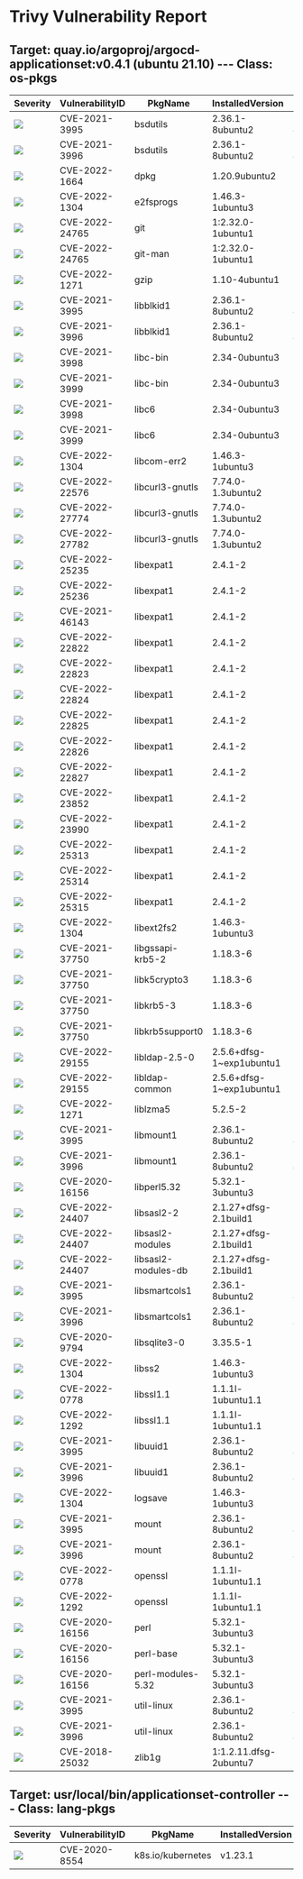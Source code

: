 # Trivy Vulnerability Report




## Target: quay.io/argoproj/argocd-applicationset:v0.4.1 (ubuntu 21.10) --- Class: os-pkgs
|Severity|VulnerabilityID|PkgName|InstalledVersion|FixedVersion|
|--------|---------------|-------|----------------|------------|
|![](https://img.shields.io/badge/-MEDIUM-yellow)|CVE-2021-3995|bsdutils|2.36.1-8ubuntu2|2.36.1-8ubuntu2.2|
|![](https://img.shields.io/badge/-MEDIUM-yellow)|CVE-2021-3996|bsdutils|2.36.1-8ubuntu2|2.36.1-8ubuntu2.2|
|![](https://img.shields.io/badge/-MEDIUM-yellow)|CVE-2022-1664|dpkg|1.20.9ubuntu2|1.20.9ubuntu2.2|
|![](https://img.shields.io/badge/-MEDIUM-yellow)|CVE-2022-1304|e2fsprogs|1.46.3-1ubuntu3|1.46.3-1ubuntu3.1|
|![](https://img.shields.io/badge/-MEDIUM-yellow)|CVE-2022-24765|git|1:2.32.0-1ubuntu1|1:2.32.0-1ubuntu1.2|
|![](https://img.shields.io/badge/-MEDIUM-yellow)|CVE-2022-24765|git-man|1:2.32.0-1ubuntu1|1:2.32.0-1ubuntu1.2|
|![](https://img.shields.io/badge/-MEDIUM-yellow)|CVE-2022-1271|gzip|1.10-4ubuntu1|1.10-4ubuntu1.1|
|![](https://img.shields.io/badge/-MEDIUM-yellow)|CVE-2021-3995|libblkid1|2.36.1-8ubuntu2|2.36.1-8ubuntu2.2|
|![](https://img.shields.io/badge/-MEDIUM-yellow)|CVE-2021-3996|libblkid1|2.36.1-8ubuntu2|2.36.1-8ubuntu2.2|
|![](https://img.shields.io/badge/-MEDIUM-yellow)|CVE-2021-3998|libc-bin|2.34-0ubuntu3|2.34-0ubuntu3.2|
|![](https://img.shields.io/badge/-MEDIUM-yellow)|CVE-2021-3999|libc-bin|2.34-0ubuntu3|2.34-0ubuntu3.2|
|![](https://img.shields.io/badge/-MEDIUM-yellow)|CVE-2021-3998|libc6|2.34-0ubuntu3|2.34-0ubuntu3.2|
|![](https://img.shields.io/badge/-MEDIUM-yellow)|CVE-2021-3999|libc6|2.34-0ubuntu3|2.34-0ubuntu3.2|
|![](https://img.shields.io/badge/-MEDIUM-yellow)|CVE-2022-1304|libcom-err2|1.46.3-1ubuntu3|1.46.3-1ubuntu3.1|
|![](https://img.shields.io/badge/-MEDIUM-yellow)|CVE-2022-22576|libcurl3-gnutls|7.74.0-1.3ubuntu2|7.74.0-1.3ubuntu2.1|
|![](https://img.shields.io/badge/-MEDIUM-yellow)|CVE-2022-27774|libcurl3-gnutls|7.74.0-1.3ubuntu2|7.74.0-1.3ubuntu2.1|
|![](https://img.shields.io/badge/-MEDIUM-yellow)|CVE-2022-27782|libcurl3-gnutls|7.74.0-1.3ubuntu2|7.74.0-1.3ubuntu2.2|
|![](https://img.shields.io/badge/-HIGH-orange)|CVE-2022-25235|libexpat1|2.4.1-2|2.4.1-2ubuntu0.1|
|![](https://img.shields.io/badge/-HIGH-orange)|CVE-2022-25236|libexpat1|2.4.1-2|2.4.1-2ubuntu0.1|
|![](https://img.shields.io/badge/-MEDIUM-yellow)|CVE-2021-46143|libexpat1|2.4.1-2|2.4.1-2ubuntu0.1|
|![](https://img.shields.io/badge/-MEDIUM-yellow)|CVE-2022-22822|libexpat1|2.4.1-2|2.4.1-2ubuntu0.1|
|![](https://img.shields.io/badge/-MEDIUM-yellow)|CVE-2022-22823|libexpat1|2.4.1-2|2.4.1-2ubuntu0.1|
|![](https://img.shields.io/badge/-MEDIUM-yellow)|CVE-2022-22824|libexpat1|2.4.1-2|2.4.1-2ubuntu0.1|
|![](https://img.shields.io/badge/-MEDIUM-yellow)|CVE-2022-22825|libexpat1|2.4.1-2|2.4.1-2ubuntu0.1|
|![](https://img.shields.io/badge/-MEDIUM-yellow)|CVE-2022-22826|libexpat1|2.4.1-2|2.4.1-2ubuntu0.1|
|![](https://img.shields.io/badge/-MEDIUM-yellow)|CVE-2022-22827|libexpat1|2.4.1-2|2.4.1-2ubuntu0.1|
|![](https://img.shields.io/badge/-MEDIUM-yellow)|CVE-2022-23852|libexpat1|2.4.1-2|2.4.1-2ubuntu0.1|
|![](https://img.shields.io/badge/-MEDIUM-yellow)|CVE-2022-23990|libexpat1|2.4.1-2|2.4.1-2ubuntu0.1|
|![](https://img.shields.io/badge/-MEDIUM-yellow)|CVE-2022-25313|libexpat1|2.4.1-2|2.4.1-2ubuntu0.3|
|![](https://img.shields.io/badge/-MEDIUM-yellow)|CVE-2022-25314|libexpat1|2.4.1-2|2.4.1-2ubuntu0.3|
|![](https://img.shields.io/badge/-MEDIUM-yellow)|CVE-2022-25315|libexpat1|2.4.1-2|2.4.1-2ubuntu0.3|
|![](https://img.shields.io/badge/-MEDIUM-yellow)|CVE-2022-1304|libext2fs2|1.46.3-1ubuntu3|1.46.3-1ubuntu3.1|
|![](https://img.shields.io/badge/-MEDIUM-yellow)|CVE-2021-37750|libgssapi-krb5-2|1.18.3-6||
|![](https://img.shields.io/badge/-MEDIUM-yellow)|CVE-2021-37750|libk5crypto3|1.18.3-6||
|![](https://img.shields.io/badge/-MEDIUM-yellow)|CVE-2021-37750|libkrb5-3|1.18.3-6||
|![](https://img.shields.io/badge/-MEDIUM-yellow)|CVE-2021-37750|libkrb5support0|1.18.3-6||
|![](https://img.shields.io/badge/-MEDIUM-yellow)|CVE-2022-29155|libldap-2.5-0|2.5.6+dfsg-1~exp1ubuntu1|2.5.6+dfsg-1~exp1ubuntu1.1|
|![](https://img.shields.io/badge/-MEDIUM-yellow)|CVE-2022-29155|libldap-common|2.5.6+dfsg-1~exp1ubuntu1|2.5.6+dfsg-1~exp1ubuntu1.1|
|![](https://img.shields.io/badge/-MEDIUM-yellow)|CVE-2022-1271|liblzma5|5.2.5-2|5.2.5-2ubuntu0.1|
|![](https://img.shields.io/badge/-MEDIUM-yellow)|CVE-2021-3995|libmount1|2.36.1-8ubuntu2|2.36.1-8ubuntu2.2|
|![](https://img.shields.io/badge/-MEDIUM-yellow)|CVE-2021-3996|libmount1|2.36.1-8ubuntu2|2.36.1-8ubuntu2.2|
|![](https://img.shields.io/badge/-MEDIUM-yellow)|CVE-2020-16156|libperl5.32|5.32.1-3ubuntu3||
|![](https://img.shields.io/badge/-HIGH-orange)|CVE-2022-24407|libsasl2-2|2.1.27+dfsg-2.1build1|2.1.27+dfsg-2.1ubuntu0.1|
|![](https://img.shields.io/badge/-HIGH-orange)|CVE-2022-24407|libsasl2-modules|2.1.27+dfsg-2.1build1|2.1.27+dfsg-2.1ubuntu0.1|
|![](https://img.shields.io/badge/-HIGH-orange)|CVE-2022-24407|libsasl2-modules-db|2.1.27+dfsg-2.1build1|2.1.27+dfsg-2.1ubuntu0.1|
|![](https://img.shields.io/badge/-MEDIUM-yellow)|CVE-2021-3995|libsmartcols1|2.36.1-8ubuntu2|2.36.1-8ubuntu2.2|
|![](https://img.shields.io/badge/-MEDIUM-yellow)|CVE-2021-3996|libsmartcols1|2.36.1-8ubuntu2|2.36.1-8ubuntu2.2|
|![](https://img.shields.io/badge/-MEDIUM-yellow)|CVE-2020-9794|libsqlite3-0|3.35.5-1||
|![](https://img.shields.io/badge/-MEDIUM-yellow)|CVE-2022-1304|libss2|1.46.3-1ubuntu3|1.46.3-1ubuntu3.1|
|![](https://img.shields.io/badge/-HIGH-orange)|CVE-2022-0778|libssl1.1|1.1.1l-1ubuntu1.1|1.1.1l-1ubuntu1.2|
|![](https://img.shields.io/badge/-MEDIUM-yellow)|CVE-2022-1292|libssl1.1|1.1.1l-1ubuntu1.1|1.1.1l-1ubuntu1.3|
|![](https://img.shields.io/badge/-MEDIUM-yellow)|CVE-2021-3995|libuuid1|2.36.1-8ubuntu2|2.36.1-8ubuntu2.2|
|![](https://img.shields.io/badge/-MEDIUM-yellow)|CVE-2021-3996|libuuid1|2.36.1-8ubuntu2|2.36.1-8ubuntu2.2|
|![](https://img.shields.io/badge/-MEDIUM-yellow)|CVE-2022-1304|logsave|1.46.3-1ubuntu3|1.46.3-1ubuntu3.1|
|![](https://img.shields.io/badge/-MEDIUM-yellow)|CVE-2021-3995|mount|2.36.1-8ubuntu2|2.36.1-8ubuntu2.2|
|![](https://img.shields.io/badge/-MEDIUM-yellow)|CVE-2021-3996|mount|2.36.1-8ubuntu2|2.36.1-8ubuntu2.2|
|![](https://img.shields.io/badge/-HIGH-orange)|CVE-2022-0778|openssl|1.1.1l-1ubuntu1.1|1.1.1l-1ubuntu1.2|
|![](https://img.shields.io/badge/-MEDIUM-yellow)|CVE-2022-1292|openssl|1.1.1l-1ubuntu1.1|1.1.1l-1ubuntu1.3|
|![](https://img.shields.io/badge/-MEDIUM-yellow)|CVE-2020-16156|perl|5.32.1-3ubuntu3||
|![](https://img.shields.io/badge/-MEDIUM-yellow)|CVE-2020-16156|perl-base|5.32.1-3ubuntu3||
|![](https://img.shields.io/badge/-MEDIUM-yellow)|CVE-2020-16156|perl-modules-5.32|5.32.1-3ubuntu3||
|![](https://img.shields.io/badge/-MEDIUM-yellow)|CVE-2021-3995|util-linux|2.36.1-8ubuntu2|2.36.1-8ubuntu2.2|
|![](https://img.shields.io/badge/-MEDIUM-yellow)|CVE-2021-3996|util-linux|2.36.1-8ubuntu2|2.36.1-8ubuntu2.2|
|![](https://img.shields.io/badge/-MEDIUM-yellow)|CVE-2018-25032|zlib1g|1:1.2.11.dfsg-2ubuntu7|1:1.2.11.dfsg-2ubuntu7.1|

## Target: usr/local/bin/applicationset-controller --- Class: lang-pkgs
|Severity|VulnerabilityID|PkgName|InstalledVersion|FixedVersion|
|--------|---------------|-------|----------------|------------|
|![](https://img.shields.io/badge/-MEDIUM-yellow)|CVE-2020-8554|k8s.io/kubernetes|v1.23.1||
